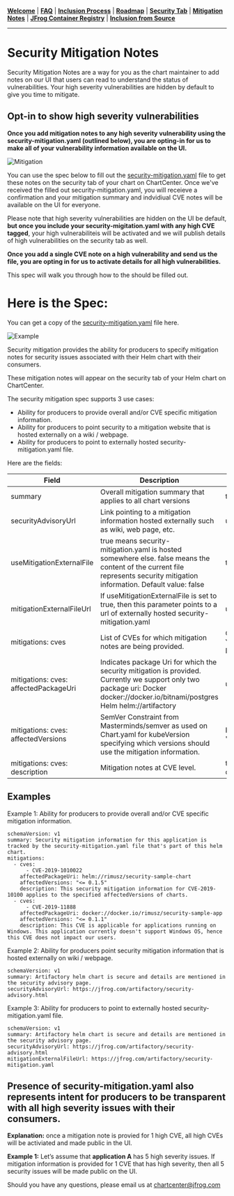 [__Welcome__](README.md) | [__FAQ__](faq.md) | [__Inclusion Process__](inclusion.md) | [__Roadmap__](roadmap.md) | [__Security Tab__](security.md) | [__Mitigation Notes__](securitymitigationspec.md) | [__JFrog Container Registry__](jfrog-cr.md) | [__Inclusion from Source__](source-inclusion.md)

------

# Security Mitigation Notes

Security Mitigation Notes are a way for you as the chart maintainer to add notes on our UI that users can read to understand the status of vulnerabilities. Your high severity vulnerabilities are hidden by default to give you time to mitigate. 

## Opt-in to show high severity vulnerabilities

**Once you add mitigation notes to any high severity vulnerability using the security-mitigation.yaml (outlined below), you are opting-in for us to make all of your vulnerability information available on the UI.**

![Mitigation](https://github.com/jfrog/chartcenter/blob/master/docs/mi1.jpg?raw=true)

You can use the spec below to fill out the [security-mitigation.yaml](https://github.com/jfrog/chartcenter/blob/master/docs/security-mitigation.yaml) file to get these notes on the security tab of your chart on ChartCenter. Once we've received the filled out security-mitigation.yaml, you will receieve a confirmation and your mitigation summary and indvidiual CVE notes will be available on the UI for everyone.

Please note that high severity vulnerabilities are hidden on the UI be default, **but once you include your security-migitation.yaml with any high CVE tagged**, your high vulnerabiliteis will be activated and we will publish details of high vulnerabilities on the security tab as well.

**Once you add a single CVE note on a high vulnerability and send us the file, you are opting in for us to activate details for all high vulnerabilities.**

This spec will walk you through how to the  should be filled out.

# Here is the Spec:

You can get a copy of the [security-mitigation.yaml](https://github.com/jfrog/chartcenter/blob/master/docs/security-mitigation.yaml) file here.

![Example](https://github.com/jfrog/chartcenter/blob/master/docs/screen4.png?raw=true)

Security mitigation provides the ability for producers to specify mitigation notes for security issues associated with their Helm chart with their consumers.

These mitigation notes will appear on the security tab of your Helm chart on ChartCenter.

The security mitigation spec supports 3 use cases:
* Ability for producers to provide overall and/or CVE specific mitigation information. 
* Ability for producers to point security to a mitigation website that is hosted externally on a wiki / webpage.
* Ability for producers to point to externally hosted security-mitigation.yaml file.

Here are the fields:

| Field  | Description | Type |
| ------------- | ------------- | ---- |
| summary  | Overall mitigation summary that applies to all chart versions  | text |
| securityAdvisoryUrl | Link pointing to a mitigation information hosted externally such as wiki, web page, etc. | url |
| useMitigationExternalFile | true means security-mitigation.yaml is hosted somewhere else. false means the content of the current file represents security mitigation information. Default value: false | true/false | 
| mitigationExternalFileUrl | If useMitigationExternalFile is set to true, then this parameter points to a url of externally hosted security-mitigation.yaml | url | 
| mitigations: cves | List of CVEs for which mitigation notes are being provided. | CVE-YYYY-NNNN | 
| mitigations: cves: affectedPackageUri | Indicates package Uri for which the security mitigation is provided. Currently we support only two package uri: Docker docker://docker.io/bitnami/postgres Helm helm://artifactory | uri | 
| mitigations: cves: affectedVersions | SemVer Constraint from Masterminds/semver as used on Chart.yaml for kubeVersion specifying which versions should use the mitigation information. | Example: "> 1.2.x || < 2.5.8" | 
| mitigations: cves: description | Mitigation notes at CVE level. | text description | 

## Examples
Example 1: Ability for producers to provide overall and/or CVE specific mitigation information. 

```
schemaVersion: v1
summary: Security mitigation information for this application is tracked by the security-mitigation.yaml file that's part of this helm chart.
mitigations:
  - cves:
      - CVE-2019-1010022
    affectedPackageUri: helm://rimusz/security-sample-chart
    affectedVersions: "<= 0.1.5"
    description: This security mitigation information for CVE-2019-10100 applies to the specified affectedVersions of charts.
  - cves:
      - CVE-2019-11888
    affectedPackageUri: docker://docker.io/rimusz/security-sample-app
    affectedVersions: "<= 0.1.1"
    description: This CVE is applicable for applications running on Windows. This application currently doesn't support Windows OS, hence this CVE does not impact our users.
```

Example 2: Ability for producers point security mitigation information that is hosted externally on wiki / webpage.

```
schemaVersion: v1
summary: Artifactory helm chart is secure and details are mentioned in the security advisory page. 
securityAdvisoryUrl: https://jfrog.com/artifactory/security-advisory.html
```

Example 3: Ability for producers to point to externally hosted security-mitigation.yaml file.

```
schemaVersion: v1
summary: Artifactory helm chart is secure and details are mentioned in the security advisory page. 
securityAdvisoryUrl: https://jfrog.com/artifactory/security-advisory.html
mitigationExternalFileUrl: https://jfrog.com/artifactory/security-mitigation.yaml
```

## Presence of security-mitigation.yaml also represents intent for producers to be transparent with all high severity issues with their consumers. 

**Explanation:** once a mitigation note is provied for 1 high CVE, all high CVEs will be activiated and made public in the UI. 

**Example 1:** Let’s assume that **application A** has 5 high severity issues. If mitigation information is provided for 1 CVE that has high severity, then all 5 security issues will be made public on the UI.

Should you have any questions, please email us at [chartcenter@jfrog.com](mailto:chartcenter@jfrog.com)


